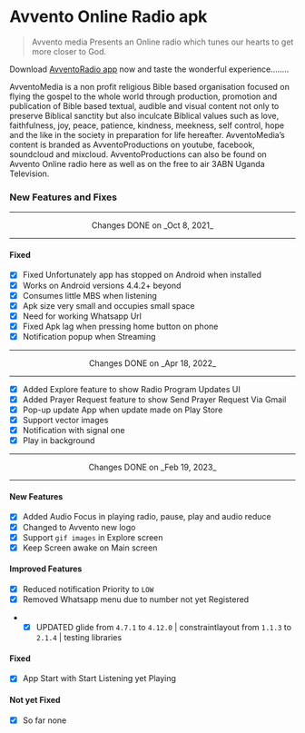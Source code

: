 # Avvento Online Radio apk
>Avvento media Presents an Online radio which tunes our hearts to get more closer to God.

Download [AvventoRadio app](https://play.google.com/store/apps/details?id=org.avvento.apps.onlineradio) now and taste the wonderful experience........

AvventoMedia is a non profit religious Bible based organisation focused on flying the gospel to the whole world through production, promotion and publication of Bible based textual, audible and visual content not only to preserve Biblical sanctity but also inculcate Biblical values such as love, faithfulness, joy, peace, patience, kindness, meekness, self control, hope and the like in the society in preparation for life hereafter.
AvventoMedia’s content is branded as AvventoProductions on youtube, facebook, soundcloud and mixcloud.
AvventoProductions can also be found on Avvento Online radio here as well as on the free to air 3ABN Uganda Television.
### New Features and Fixes

---
<center>Changes DONE on _Oct 8, 2021_</center>

---
#### Fixed
- [x] Fixed Unfortunately app has stopped on Android when installed
- [x] Works on Android versions 4.4.2+ beyond
- [x] Consumes little MBS when listening
- [x] Apk size very small and occupies small space
- [x] Need for working Whatsapp Url
- [x] Fixed Apk lag when pressing home button on phone
- [x] Notification popup when Streaming
---
<center>Changes DONE on _Apr 18, 2022_</center>

---
- [x] Added Explore feature to show Radio Program Updates UI
- [x] Added Prayer Request feature to show Send Prayer Request Via Gmail
- [x] Pop-up update App when update made on Play Store
- [x] Support vector images
- [x] Notification with signal one
- [x] Play in background

---
<center>Changes DONE on _Feb 19, 2023_</center>

---
#### New Features
- [x] Added Audio Focus in playing radio, pause, play and audio reduce
- [x] Changed to Avvento new logo
- [x] Support `gif images` in Explore screen
- [x] Keep Screen awake on Main screen

#### Improved Features
- [x] Reduced notification Priority to `LOW`
- [x] Removed Whatsapp menu due to number not yet Registered
- - [x] UPDATED glide from `4.7.1` to `4.12.0` | constraintlayout from `1.1.3` to `2.1.4` | testing libraries

#### Fixed
- [x] App Start with Start Listening yet Playing

#### Not yet Fixed
- [x] So far none 
